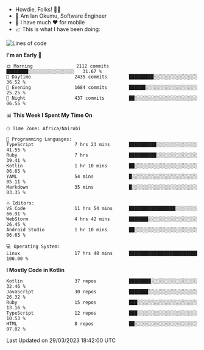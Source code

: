 
* Howdie, Folks! 👋🤓
* 🤪 Am Ian Okumu, Software Engineer
* 📱 I have much ❤️ for mobile
* 📈 This is what I have been doing:
  
<!-- <a href="https://otsembo.github.io/OtsemboPortfolio/" style="margin-right:.5%; margin-top=.5%;">
  <img align="center" src="https://github-readme-stats.vercel.app/api/top-langs/?username=otsembo&layout=compact" />
</a> -->

<!--START_SECTION:waka-->
![Lines of code](https://img.shields.io/badge/From%20Hello%20World%20I%27ve%20Written-5.3%20million%20lines%20of%20code-blue)

**I'm an Early 🐤** 

```text
🌞 Morning                2112 commits        ████████░░░░░░░░░░░░░░░░░   31.67 % 
🌆 Daytime                2435 commits        █████████░░░░░░░░░░░░░░░░   36.52 % 
🌃 Evening                1684 commits        ██████░░░░░░░░░░░░░░░░░░░   25.25 % 
🌙 Night                  437 commits         ██░░░░░░░░░░░░░░░░░░░░░░░   06.55 % 
```


📊 **This Week I Spent My Time On** 

```text
🕑︎ Time Zone: Africa/Nairobi

💬 Programming Languages: 
TypeScript               7 hrs 23 mins       ██████████░░░░░░░░░░░░░░░   41.55 % 
Ruby                     7 hrs               ██████████░░░░░░░░░░░░░░░   39.41 % 
Kotlin                   1 hr 10 mins        ██░░░░░░░░░░░░░░░░░░░░░░░   06.65 % 
YAML                     54 mins             █░░░░░░░░░░░░░░░░░░░░░░░░   05.11 % 
Markdown                 35 mins             █░░░░░░░░░░░░░░░░░░░░░░░░   03.35 % 

🔥 Editors: 
VS Code                  11 hrs 54 mins      █████████████████░░░░░░░░   66.91 % 
WebStorm                 4 hrs 42 mins       ███████░░░░░░░░░░░░░░░░░░   26.45 % 
Android Studio           1 hr 10 mins        ██░░░░░░░░░░░░░░░░░░░░░░░   06.65 % 

💻 Operating System: 
Linux                    17 hrs 48 mins      █████████████████████████   100.00 % 
```

**I Mostly Code in Kotlin** 

```text
Kotlin                   37 repos            ████████░░░░░░░░░░░░░░░░░   32.46 % 
JavaScript               30 repos            ███████░░░░░░░░░░░░░░░░░░   26.32 % 
Ruby                     15 repos            ███░░░░░░░░░░░░░░░░░░░░░░   13.16 % 
TypeScript               12 repos            ███░░░░░░░░░░░░░░░░░░░░░░   10.53 % 
HTML                     8 repos             ██░░░░░░░░░░░░░░░░░░░░░░░   07.02 % 
```




 Last Updated on 29/03/2023 18:42:00 UTC
<!--END_SECTION:waka-->

<br />
<br />
<br />
<br />
<br />
  
  </div>
<!---
otsembo/otsembo is a ✨ special ✨ repository because its `README.md` (this file) appears on your GitHub profile.
You can click the Preview link to take a look at your changes.
--->
